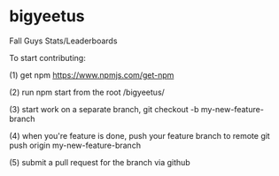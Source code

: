 # bigyeetus
Fall Guys Stats/Leaderboards

To start contributing:

(1) get npm https://www.npmjs.com/get-npm

(2) run npm start from the root /bigyeetus/

(3) start work on a separate branch, git checkout -b my-new-feature-branch

(4) when you're feature is done, push your feature branch to remote git push origin my-new-feature-branch

(5) submit a pull request for the branch via github
